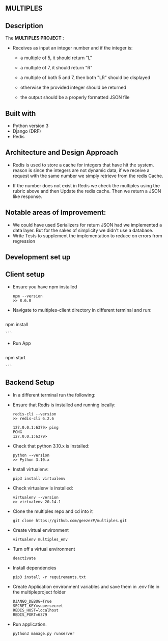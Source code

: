 ## MULTIPLES


## Description

The **MULTIPLES PROJECT** :
- Receives as input an integer number and if the integer is:

    -  a multiple of 5, it should return "L"
    -  a multiple of 7, it should return "R"
    -  a multiple of both 5 and 7, then both "LR" should be displayed

    -  otherwise the provided integer should be returned
    - the output should be a properly formatted JSON file

## Built with
- Python version  3
- Django (DRF)
- Redis

## Architecture and Design Approach
- Redis is used to store a cache for integers that have hit the system. reason is since the integers are not dynamic data, if we receive a request with the same number we simply retrieve 
  from the redis Cache. 

- If the number does not exist in Redis we check the multiples using the rubric above and then Update the redis cache. Then we return a JSON like response.

## Notable areas of Improvement: 
- We could have used Serializers for return JSON had we implemented a data layer. But for the sakes of simplicity we didn't use a database.
- Write Tests to supplement the implementation to reduce on errors from regression


## Development set up

## Client setup

-   Ensure you have npm installed 
    ```
    npm --version
    >> 8.6.0
    ```

-   Navigate to multiples-client directory in different terminal and run: 
    ```
   npm install

    ```

-   Run App 
    ```
   npm start

    ```

## Backend Setup

-   In a different terminal run the following:

-   Ensure that Redis is installed and running  locally:

    ```
    redis-cli --version
    >> redis-cli 6.2.6
    ```

    ```
    127.0.0.1:6379> ping
    PONG
    127.0.0.1:6379>
    ```

-   Check that python 3.10.x is installed:

    ```
    python --version
    >> Python 3.10.x
    ```

-   Install virtualenv:

    ```
    pip3 install virtualenv
    ```

-   Check virtualenv is installed:
    ```
    virtualenv --version
    >> virtualenv 20.14.1
    ```

- Clone the multiples repo and cd into it
    ```
    git clone https://github.com/geezerP/multiples.git
    ```
- Create  virtual environment
    ```
    virtualenv multiples_env

    ```
- Turn off a virtual environment  
    ```
    deactivate
    ```

- Install dependencies
    ```
   pip3 install -r requirements.txt 
    ```
- Create Application environment variables and save them in .env file  in the multipleproject folder
    ```
    DJANGO_DEBUG=True
    SECRET_KEY=supersecret
    REDIS_HOST=localhost
    REDIS_PORT=6379
    ```





- Run application.
    ```
    python3 manage.py runserver  
    ```


